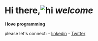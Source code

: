 # Hi there,![hi](https://github.githubassets.com/images/icons/emoji/unicode/1f44b.png) *welcome*


**I love programming** 

please let's connect: - [linkedin](https://www.linkedin.com/in/irankunda-yvan-david-a661a9227/)
                      - [Twitter](https://twitter.com/Yvan_Davide)
